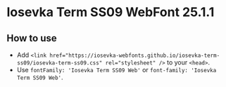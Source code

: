 # Iosevka Term SS09 WebFont 25.1.1

## How to use

- Add `<link href="https://iosevka-webfonts.github.io/iosevka-term-ss09/iosevka-term-ss09.css" rel="stylesheet" />` to your `<head>`.
- Use `fontFamily: 'Iosevka Term SS09 Web'` or `font-family: 'Iosevka Term SS09 Web'`.
